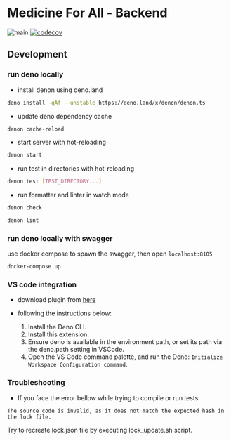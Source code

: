 # Medicine For All - Backend

![main](https://github.com/gu-tum-gun-aeng/med4all-be/actions/workflows/on-push-master.yaml/badge.svg)
[![codecov](https://codecov.io/gh/gu-tum-gun-aeng/med4all-be/branch/main/graph/badge.svg?token=EC9IE2G5JM)](https://codecov.io/gh/gu-tum-gun-aeng/med4all-be)

## Development

### run deno locally

- install denon using deno.land

```sh
deno install -qAf --unstable https://deno.land/x/denon/denon.ts
```

- update deno dependency cache

```sh
denon cache-reload
```

- start server with hot-reloading

```sh
denon start
```

- run test in directories with hot-reloading

```sh
denon test [TEST_DIRECTORY...]
```

- run formatter and linter in watch mode

```sh
denon check
```

```sh
denon lint
```

### run deno locally with swagger

use docker compose to spawn the swagger, then open `localhost:8105`

```sh
docker-compose up
```

### VS code integration

- download plugin from
  [here](https://marketplace.visualstudio.com/items?itemName=denoland.vscode-deno)

- following the instructions below:
  1. Install the Deno CLI.
  2. Install this extension.
  3. Ensure deno is available in the environment path, or set its path via the
     deno.path setting in VSCode.
  4. Open the VS Code command palette, and run the Deno:
     `Initialize Workspace Configuration command`.

### Troubleshooting

- If you face the error bellow while trying to compile or run tests

```Error
The source code is invalid, as it does not match the expected hash in the lock file.
```

Try to recreate lock.json file by executing lock_update.sh script.
